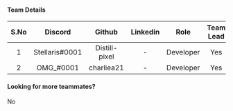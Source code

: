 #### Team Details
| S.No |     Discord    |     Github    | Linkedin |    Role   | Team Lead |
|:----:|:--------------:|:-------------:|:--------:|:---------:|:---------:|
|   1  | Stellaris#0001 | Distill-pixel |     -    | Developer |    Yes    |
|   2  | OMG_#0001      | charliea21    |     -    | Developer |    Yes    |

#### Looking for more teammates?
No
